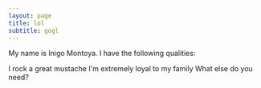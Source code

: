 ```yaml
---
layout: page
title: lol
subtitle: gogl
---
```


My name is Inigo Montoya. I have the following qualities:

I rock a great mustache
I'm extremely loyal to my family
What else do you need?
